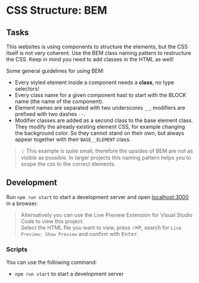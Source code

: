 # CSS Structure: BEM

## Tasks

This websites is using components to structure the elements, but the CSS itself is not very coherent. Use the BEM class naming pattern to restructure the CSS. Keep in mind you need to add classes in the HTML as well!

Some general guidelines for using BEM:

- Every styled element inside a component needs a **class**, no type selectors!
- Every class name for a given component hast to start with the BLOCK name (the name of the component).
- Element names are separated with two underscores `__`, modifiers are prefixed with two dashes `--`.
- Modifier classes are added as a second class to the base element class. They modify the already existing element CSS, for example changing the background color. So they cannot stand on their own, but always appear together with their `BASE__ELEMENT` class.

> 💡 This example is quite small, therefore the upsides of BEM are not as visible as possible. In larger projects this naming pattern helps you to scope the css to the correct elements.

## Development

Run `npm run start` to start a development server and open [localhost:3000](http://localhost:3000) in a browser.

> Alternatively you can use the Live Preview Extension for Visual Studio Code to view this project.  
> Select the HTML file you want to view, press <kbd>⇧</kbd><kbd>⌘</kbd><kbd>P</kbd>, search for `Live Preview: Show Preview` and confirm with <kbd>Enter</kbd>.

### Scripts

You can use the following command:

- `npm run start` to start a development server
